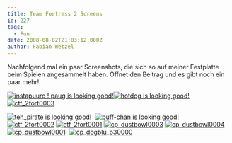```yaml
---
title: Team Fortress 2 Screens
id: 227
tags:
  - Fun
date: 2008-08-02T21:03:12.000Z
author: Fabian Wetzel
---
```


Nachfolgend mal ein paar Screenshots, die sich so auf meiner Festplatte beim Spielen angesammelt haben. &#214;ffnet den Beitrag und es gibt noch ein paar mehr!

[![instapuuro ! paug is looking good!](https://az275061.vo.msecnd.net/blogmedia/2008/08/instapuuro-paug-is-looking-good-thumb1.jpg)](https://az275061.vo.msecnd.net/blogmedia/2008/08/instapuuro-paug-is-looking-good1.jpg)[![hotdog is looking good!](https://az275061.vo.msecnd.net/blogmedia/2008/08/hotdog-is-looking-good-thumb1.jpg)](https://az275061.vo.msecnd.net/blogmedia/2008/08/hotdog-is-looking-good1.jpg)[![ctf_2fort0003](https://az275061.vo.msecnd.net/blogmedia/2008/08/ctf-2fort0003-thumb1.jpg)](https://az275061.vo.msecnd.net/blogmedia/2008/08/ctf-2fort00031.jpg)
 <!--more-->  

[![teh_pirate is looking good!](https://az275061.vo.msecnd.net/blogmedia/2008/08/teh-pirate-is-looking-good-thumb1.jpg)](https://az275061.vo.msecnd.net/blogmedia/2008/08/teh-pirate-is-looking-good1.jpg)&#160; [![puff-chan is looking good!](https://az275061.vo.msecnd.net/blogmedia/2008/08/puff-chan-is-looking-good-thumb1.jpg)](https://az275061.vo.msecnd.net/blogmedia/2008/08/puff-chan-is-looking-good1.jpg)&#160;&#160;&#160; [![ctf_2fort0002](https://az275061.vo.msecnd.net/blogmedia/2008/08/ctf-2fort0002-thumb1.jpg)](https://az275061.vo.msecnd.net/blogmedia/2008/08/ctf-2fort00021.jpg) [![ctf_2fort0001](https://az275061.vo.msecnd.net/blogmedia/2008/08/ctf-2fort0001-thumb1.jpg)](https://az275061.vo.msecnd.net/blogmedia/2008/08/ctf-2fort00011.jpg) [![cp_dustbowl0003](https://az275061.vo.msecnd.net/blogmedia/2008/08/cp-dustbowl0003-thumb1.jpg)](https://az275061.vo.msecnd.net/blogmedia/2008/08/cp-dustbowl00031.jpg) [![cp_dustbowl0004](https://az275061.vo.msecnd.net/blogmedia/2008/08/cp-dustbowl0004-thumb1.jpg)](https://az275061.vo.msecnd.net/blogmedia/2008/08/cp-dustbowl00041.jpg) [![cp_dustbowl0001](https://az275061.vo.msecnd.net/blogmedia/2008/08/cp-dustbowl0001-thumb1.jpg)](https://az275061.vo.msecnd.net/blogmedia/2008/08/cp-dustbowl00011.jpg)&#160; [![cp_dogblu_b30000](https://az275061.vo.msecnd.net/blogmedia/2008/08/cp-dogblu-b30000-thumb1.jpg)](https://az275061.vo.msecnd.net/blogmedia/2008/08/cp-dogblu-b300001.jpg)
